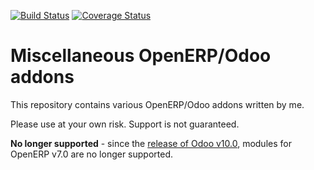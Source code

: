 [![Build Status](https://travis-ci.org/naglis/misc-addons.svg?branch=7.0)](https://travis-ci.org/naglis/misc-addons)
[![Coverage Status](https://coveralls.io/repos/github/naglis/misc-addons/badge.svg?branch=7.0)](https://coveralls.io/github/naglis/misc-addons?branch=7.0)

# Miscellaneous OpenERP/Odoo addons

This repository contains various OpenERP/Odoo addons written by me.

Please use at your own risk. Support is not guaranteed.

**No longer supported** - since the [release of Odoo
v10.0](https://en.wikipedia.org/wiki/Odoo#Release_history), modules for OpenERP
v7.0 are no longer supported.
